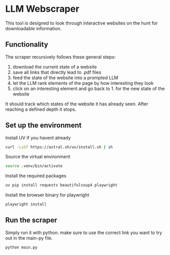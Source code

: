 # LLM Webscraper

This tool is designed to look through interactive websites on the hunt for downloadable information.

## Functionality

The scraper recursively follows these general steps:
1. download the current state of a website
2. save all links that directly lead to .pdf files
3. feed the state of the website into a prompted LLM
4. let the LLM rank elements of the page by how interesting they look
5. click on an interesting element and go back to 1. for the new state of the website

It should track which states of the website it has already seen. After reaching a defined depth it stops.

## Set up the environment

Install UV if you havent already

```bash
curl -LsSf https://astral.sh/uv/install.sh | sh
```

Source the virtual environment

```bash
source .venv/bin/activate
```

Install the required packages

```bash
uv pip install requests beautifulsoup4 playwright
```

Install the browser binary for playwright

```bash
playwright install
```

## Run the scraper

Simply run it with python. make sure to use the correct link you want to try out in the main-py file.

```bash
python main.py
```

